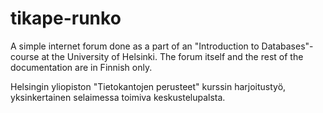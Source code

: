 # tikape-runko

A simple internet forum done as a part of an "Introduction to Databases"-course at the University of Helsinki. The forum itself and the rest of the documentation are in Finnish only.

Helsingin yliopiston "Tietokantojen perusteet" kurssin harjoitustyö, yksinkertainen selaimessa toimiva keskustelupalsta.

